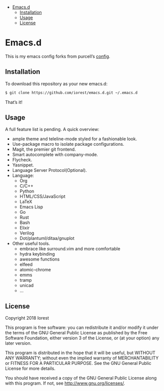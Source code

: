 - [Emacs.d](#orgba0d9c8)
  - [Installation](#org97208ae)
  - [Usage](#orgc0aa983)
  - [License](#orgf7fd030)


<a id="orgba0d9c8"></a>

# Emacs.d

This is my emacs config forks from purcell&rsquo;s [config](http://github.com/purcell/emacs.d).


<a id="org97208ae"></a>

## Installation

To download this repository as your new emacs.d:

```sh
$ git clone https://github.com/iorest/emacs.d.git ~/.emacs.d
```

That&rsquo;s it!


<a id="orgc0aa983"></a>

## Usage

A full feature list is pending. A quick overview:

-   ample theme and teleline-mode styled for a fashionable look.
-   Use-package macro to isolate package configurations.
-   Magit, the premier git frontend.
-   Smart autocomplete with company-mode.
-   Flycheck.
-   Yasnippet.
-   Language Server Protocol(Optional).
-   Language:
    -   Org
    -   C/C++
    -   Python
    -   HTML/CSS/JavaScript
    -   LaTeX
    -   Emacs Lisp
    -   Go
    -   Rust
    -   Bash
    -   Elixir
    -   Verilog
    -   Dot/plantuml/ditaa/gnuplot
-   Other useful tools.
    -   embrace like surround.vim and more comfortable
    -   hydra keybinding
    -   awesome functions
    -   elfeed
    -   atomic-chrome
    -   emms
    -   tramp
    -   unicad
    -   &#x2026;


<a id="orgf7fd030"></a>

## License

Copyright 2018 Iorest

This program is free software: you can redistribute it and/or modify it under the terms of the GNU General Public License as published by the Free Software Foundation, either version 3 of the License, or (at your option) any later version.

This program is distributed in the hope that it will be useful, but WITHOUT ANY WARRANTY; without even the implied warranty of MERCHANTABILITY or FITNESS FOR A PARTICULAR PURPOSE. See the GNU General Public License for more details.

You should have received a copy of the GNU General Public License along with this program. If not, see <http://www.gnu.org/licenses/>.
